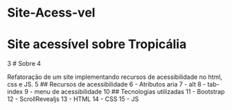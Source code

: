 # Site-Acess-vel
# Site acessível sobre Tropicália
3 # Sobre
4

Refatoração de um site implementando recursos de
acessibilidade no html, css e JS.
5 ## Recursos de acessibilidade
6 - Atributos aria
7 - alt
8 - tab-index
9 - menu de acessibilidade
10 ## Tecnologias utilizadas
11 - Bootstrap
12 - ScrollRevealjs
13 - HTML
14 - CSS
15 - JS
